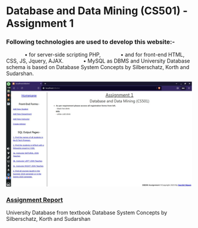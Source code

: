 
# Database and Data Mining (CS501) - Assignment 1

### Following technologies are used to develop this website:-
      • for server-side scripting PHP,
      • and for front-end HTML, CSS, JS, Jquery, AJAX.
      • MySQL as DBMS and University Database schema is based on Database 		System Concepts by Silberschatz, Korth and Sudarshan.


<img src='Homepage.png'>


###  <a href="https://drive.google.com/file/d/1qtCeYBkQ6_OdeSbwM04unzFU9fKJuGY5/view?usp=sharing"> Assignment Report </a>

University Database from textbook Database System Concepts by Silberschatz, Korth and Sudarshan

